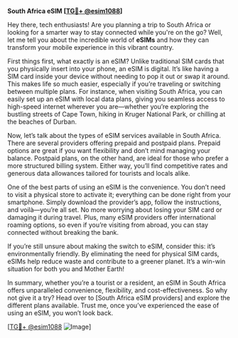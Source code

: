 **South Africa eSIM [[TG💪+ @esim1088](https://t.me/s/esim1088)]**

Hey there, tech enthusiasts! Are you planning a trip to South Africa or looking for a smarter way to stay connected while you're on the go? Well, let me tell you about the incredible world of **eSIMs** and how they can transform your mobile experience in this vibrant country.

First things first, what exactly is an eSIM? Unlike traditional SIM cards that you physically insert into your phone, an eSIM is digital. It’s like having a SIM card inside your device without needing to pop it out or swap it around. This makes life so much easier, especially if you’re traveling or switching between multiple plans. For instance, when visiting South Africa, you can easily set up an eSIM with local data plans, giving you seamless access to high-speed internet wherever you are—whether you’re exploring the bustling streets of Cape Town, hiking in Kruger National Park, or chilling at the beaches of Durban.

Now, let’s talk about the types of eSIM services available in South Africa. There are several providers offering prepaid and postpaid plans. Prepaid options are great if you want flexibility and don’t mind managing your balance. Postpaid plans, on the other hand, are ideal for those who prefer a more structured billing system. Either way, you’ll find competitive rates and generous data allowances tailored for tourists and locals alike.

One of the best parts of using an eSIM is the convenience. You don’t need to visit a physical store to activate it; everything can be done right from your smartphone. Simply download the provider’s app, follow the instructions, and voilà—you’re all set. No more worrying about losing your SIM card or damaging it during travel. Plus, many eSIM providers offer international roaming options, so even if you’re visiting from abroad, you can stay connected without breaking the bank.

If you’re still unsure about making the switch to eSIM, consider this: it’s environmentally friendly. By eliminating the need for physical SIM cards, eSIMs help reduce waste and contribute to a greener planet. It’s a win-win situation for both you and Mother Earth!

In summary, whether you’re a tourist or a resident, an eSIM in South Africa offers unparalleled convenience, flexibility, and cost-effectiveness. So why not give it a try? Head over to [South Africa eSIM providers] and explore the different plans available. Trust me, once you’ve experienced the ease of using an eSIM, you won’t look back.

[[TG💪+ @esim1088](https://t.me/s/esim1088) ![Image](https://i.postimg.cc/Y0z9fWf4/image.png)]